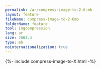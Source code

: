 ```yaml
---
permalink: /ar/compress-image-to-2-6-mb
layout: feature
fileName: compress-image-to-2-6mb
folderName: feature
tool: imgcompression
lang: ar
size: 2662.4
type: mb
nointernationalization: true
---
```

{%- include compress-image-to-X.html -%}
      